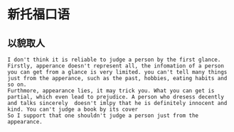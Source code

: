 # 新托福口语

## 以貌取人
    I don't think it is reliable to judge a person by the first glance. 
    Firstly, apperance doesn't represent all, the infomation of a person you can get from a glance is very limited. you can't tell many things just from the apperance, such as the past, hobbies, eating habits and so on.
    Furthmore, appearance lies, it may trick you. What you can get is partial, which even lead to prejudice. A person who dresess decently and talks sincerely  doesn't imlpy that he is definitely innocent and kind. You can't judge a book by its cover
    So I support that one shouldn't judge a person just from the appearance.